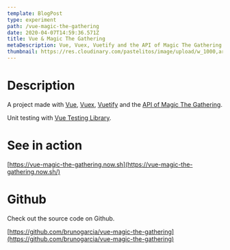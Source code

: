```yaml
---
template: BlogPost
type: experiment
path: /vue-magic-the-gathering
date: 2020-04-07T14:59:36.571Z
title: Vue & Magic The Gathering
metaDescription: Vue, Vuex, Vuetify and the API of Magic The Gathering
thumbnail: https://res.cloudinary.com/pastelitos/image/upload/w_1000,ar_16:9,c_fill,g_auto,e_sharpen/v1607785519/bruno/vue-magic_beohsn.png
---
```

# Description

A project made with [Vue](https://vuejs.org/), [Vuex](https://vuex.vuejs.org/), [Vuetify](http://vuetifyjs.com/) and the [API of Magic The Gathering](https://docs.magicthegathering.io/).

Unit testing with [Vue Testing Library](https://testing-library.com/docs/vue-testing-library/intro).

# See in action

[https://vue-magic-the-gathering.now.sh](https://vue-magic-the-gathering.now.sh/)

# Github

Check out the source code on Github.

[https://github.com/brunogarcia/vue-magic-the-gathering](https://github.com/brunogarcia/vue-magic-the-gathering)
